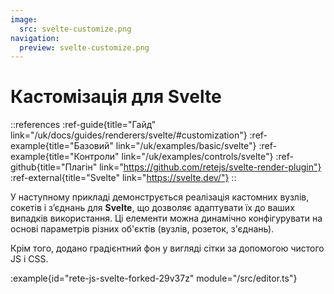 ```yaml
---
image:
  src: svelte-customize.png
navigation:
  preview: svelte-customize.png
---
```


# Кастомізація для Svelte

::references
:ref-guide{title="Гайд" link="/uk/docs/guides/renderers/svelte/#customization"}
:ref-example{title="Базовий" link="/uk/examples/basic/svelte"}
:ref-example{title="Контроли" link="/uk/examples/controls/svelte"}
:ref-github{title="Плагін" link="https://github.com/retejs/svelte-render-plugin"}
:ref-external{title="Svelte" link="https://svelte.dev/"}
::

У наступному прикладі демонструється реалізація кастомних вузлів, сокетів і з’єднань для **Svelte**, що дозволяє адаптувати їх до ваших випадків використання. Ці елементи можна динамічно конфігурувати на основі параметрів різних об'єктів (вузлів, розеток, з'єднань).

Крім того, додано градієнтний фон у вигляді сітки за допомогою чистого JS і CSS.

:example{id="rete-js-svelte-forked-29v37z" module="/src/editor.ts"}
